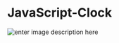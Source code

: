 # JavaScript-Clock

![enter image description here](https://lh3.googleusercontent.com/qaRCB1CdIAfDnOCdO-vMG15cqdR42Tsj-CpNubJtVxwEcPuCUx6dfJ-s1FO4AWWY0dta4TkAGjxv8i-BEtlVpxw5SmYb7-Mi51mYMpjonx9ORq4ea55wpw3cmLYUGpT2-09t8NlRIxhuPQViRXifF2qPZjQ2whqXYiWI9CMwW3Nr7FFC2BOnUIFVNB4QHD9isQhnytd6y4iM8Y7xTZDRKXgw65U1waiE7w7A8YhY-cTY-C-FSOcdNdDTfUgPXDX89GyRLw9GWt_nAcj445S9XA-aj5MH_0n-WgpPPAA_e8KlbPUPV4ZUVpNYWIptWLuas7KIbZ6ON3MquKlBfgUq5zSoVMBk387UD9rZWvBa8_3ufZY96CQzPrYxjjzez8a935ryv2DMBV97PqvBLLApeVLSgF2GEEtgpF-gTmRfmNJ6IgB0QtfWTPhOlWJ-odIblWwE8uUM56vgWmpfWXEZ8MDBpAP6Udq85b0A0xZ-tB4Cs8WktklTAfQ-olH-BBLPVGI9fR-InUJK8cBXrh46wkAx8ZLFapoLCX9SaneQsqMmt8_Ik7MNZg7dmzKa-htSCenNQRZ-_YHte5vud_wpnQX1fp2dWgvV59y15cuwkkXyS42cMedRss07IdGPFrFPQPJQZ0Fe7KIwngV_N6kb_99F0w8Oj5QgfJRh8lJscbu_4d96ai5dTysHkr2AY-9w6morSnwt1CcxSqz5bn2lYHMmYQ=w1913-h903-no?authuser=0)
